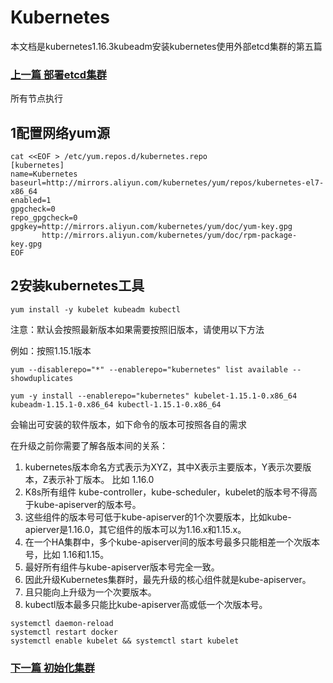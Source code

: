 # Kubernetes

本文档是kubernetes1.16.3kubeadm安装kubernetes使用外部etcd集群的第五篇

### [上一篇 部署etcd集群](https://github.com/mytting/kubernetes/blob/master/A-kubeadm%E5%AE%89%E8%A3%85Kubernetes%E9%9B%86%E7%BE%A4%E4%BD%BF%E7%94%A8%E5%A4%96%E9%83%A8etcd/v1.16.3-D%20%E9%83%A8%E7%BD%B2etcd%E9%9B%86%E7%BE%A4.md)

所有节点执行

## 1配置网络yum源

```
cat <<EOF > /etc/yum.repos.d/kubernetes.repo
[kubernetes]
name=Kubernetes
baseurl=http://mirrors.aliyun.com/kubernetes/yum/repos/kubernetes-el7-x86_64
enabled=1
gpgcheck=0
repo_gpgcheck=0
gpgkey=http://mirrors.aliyun.com/kubernetes/yum/doc/yum-key.gpg
       http://mirrors.aliyun.com/kubernetes/yum/doc/rpm-package-key.gpg
EOF
```

## 2安装kubernetes工具

```
yum install -y kubelet kubeadm kubectl
```

注意：默认会按照最新版本如果需要按照旧版本，请使用以下方法

例如：按照1.15.1版本

```
yum --disablerepo="*" --enablerepo="kubernetes" list available --showduplicates
```

```
yum -y install --enablerepo="kubernetes" kubelet-1.15.1-0.x86_64 kubeadm-1.15.1-0.x86_64 kubectl-1.15.1-0.x86_64
```

会输出可安装的软件版本，如下命令的版本可按照各自的需求

在升级之前你需要了解各版本间的关系：

1. kubernetes版本命名方式表示为XYZ，其中X表示主要版本，Y表示次要版本，Z表示补丁版本。
   比如 1.16.0
2. K8s所有组件 kube-controller，kube-scheduler，kubelet的版本号不得高于kube-apiserver的版本号。
3. 这些组件的版本号可低于kube-apiserver的1个次要版本，比如kube-apierver是1.16.0，其它组件的版本可以为1.16.x和1.15.x。
4. 在一个HA集群中，多个kube-apiserver间的版本号最多只能相差一个次版本号，比如 1.16和1.15。
5. 最好所有组件与kube-apiserver版本号完全一致。
6. 因此升级Kubernetes集群时，最先升级的核心组件就是kube-apiserver。
7. 且只能向上升级为一个次要版本。
8. kubectl版本最多只能比kube-apiserver高或低一个次版本号。



```
systemctl daemon-reload
systemctl restart docker
systemctl enable kubelet && systemctl start kubelet
```

### [下一篇 初始化集群](https://github.com/mytting/kubernetes/blob/master/A-kubeadm%E5%AE%89%E8%A3%85Kubernetes%E9%9B%86%E7%BE%A4%E4%BD%BF%E7%94%A8%E5%A4%96%E9%83%A8etcd/v1.16.3-F%20%E5%88%9D%E5%A7%8B%E5%8C%96%E9%9B%86%E7%BE%A4.md)